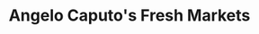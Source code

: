 ---
title: "Angelo Caputo's Fresh Markets"
url: /orland-park/angelo-caputos-fresh-markets/
shop: Supermarkt
---